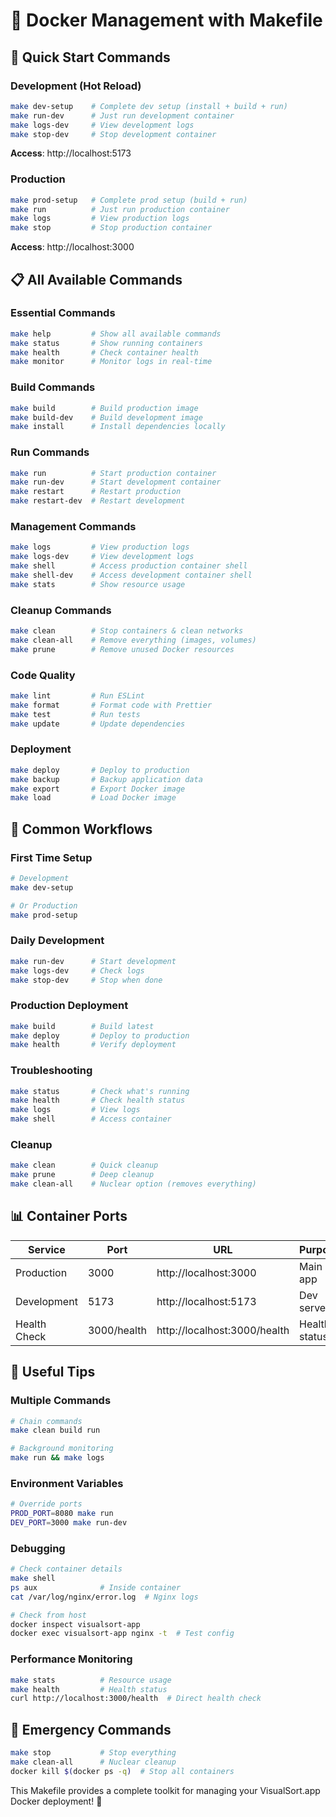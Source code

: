 # 🐳 Docker Management with Makefile

## 🚀 Quick Start Commands

### **Development (Hot Reload)**
```bash
make dev-setup    # Complete dev setup (install + build + run)
make run-dev      # Just run development container
make logs-dev     # View development logs
make stop-dev     # Stop development container
```
**Access**: http://localhost:5173

### **Production**
```bash
make prod-setup   # Complete prod setup (build + run)
make run          # Just run production container
make logs         # View production logs
make stop         # Stop production container
```
**Access**: http://localhost:3000

## 📋 All Available Commands

### **Essential Commands**
```bash
make help         # Show all available commands
make status       # Show running containers
make health       # Check container health
make monitor      # Monitor logs in real-time
```

### **Build Commands**
```bash
make build        # Build production image
make build-dev    # Build development image
make install      # Install dependencies locally
```

### **Run Commands**
```bash
make run          # Start production container
make run-dev      # Start development container
make restart      # Restart production
make restart-dev  # Restart development
```

### **Management Commands**
```bash
make logs         # View production logs
make logs-dev     # View development logs
make shell        # Access production container shell
make shell-dev    # Access development container shell
make stats        # Show resource usage
```

### **Cleanup Commands**
```bash
make clean        # Stop containers & clean networks
make clean-all    # Remove everything (images, volumes)
make prune        # Remove unused Docker resources
```

### **Code Quality**
```bash
make lint         # Run ESLint
make format       # Format code with Prettier
make test         # Run tests
make update       # Update dependencies
```

### **Deployment**
```bash
make deploy       # Deploy to production
make backup       # Backup application data
make export       # Export Docker image
make load         # Load Docker image
```

## 🎯 Common Workflows

### **First Time Setup**
```bash
# Development
make dev-setup

# Or Production
make prod-setup
```

### **Daily Development**
```bash
make run-dev      # Start development
make logs-dev     # Check logs
make stop-dev     # Stop when done
```

### **Production Deployment**
```bash
make build        # Build latest
make deploy       # Deploy to production
make health       # Verify deployment
```

### **Troubleshooting**
```bash
make status       # Check what's running
make health       # Check health status
make logs         # View logs
make shell        # Access container
```

### **Cleanup**
```bash
make clean        # Quick cleanup
make prune        # Deep cleanup
make clean-all    # Nuclear option (removes everything)
```

## 📊 Container Ports

| Service | Port | URL | Purpose |
|---------|------|-----|---------|
| Production | 3000 | http://localhost:3000 | Main app |
| Development | 5173 | http://localhost:5173 | Dev server |
| Health Check | 3000/health | http://localhost:3000/health | Health status |

## 🔧 Useful Tips

### **Multiple Commands**
```bash
# Chain commands
make clean build run

# Background monitoring
make run && make logs
```

### **Environment Variables**
```bash
# Override ports
PROD_PORT=8080 make run
DEV_PORT=3000 make run-dev
```

### **Debugging**
```bash
# Check container details
make shell
ps aux              # Inside container
cat /var/log/nginx/error.log  # Nginx logs

# Check from host
docker inspect visualsort-app
docker exec visualsort-app nginx -t  # Test config
```

### **Performance Monitoring**
```bash
make stats          # Resource usage
make health         # Health status
curl http://localhost:3000/health  # Direct health check
```

## 🚨 Emergency Commands

```bash
make stop           # Stop everything
make clean-all      # Nuclear cleanup
docker kill $(docker ps -q)  # Stop all containers
```

This Makefile provides a complete toolkit for managing your VisualSort.app Docker deployment! 🎉